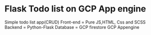 # Flask Todo list on GCP App engine
Simple todo list app(CRUD)
Front-end = Pure JS,HTML, Css and SCSS
Backend = Python-Flask 
Database = GCP firestore 
GCP Appengine 
